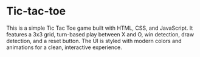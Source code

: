 # Tic-tac-toe
This is a simple Tic Tac Toe game built with HTML, CSS, and JavaScript. It features a 3x3 grid, turn-based play between X and O, win detection, draw detection, and a reset button. The UI is styled with modern colors and animations for a clean, interactive experience.
